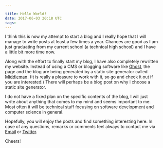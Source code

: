 ```yaml
---

title: Hello World!
date: 2017-06-03 20:18 UTC
tags:
---
```


I think this is now my attempt to start a blog and I really hope that I will manage to write posts at least a few times a year.
Chances are good as I am just graduating from my current school (a technical high school) and I have a little bit more time now.

Along with the effort to finally start my blog, I have also completely rewritten my website.
Instead of using a CMS or blogging software like [Ghost](https://ghost.org), the page and the blog are being generated by a static site generator called [Middleman](https://middlemanapp.com/). (It is really a pleasure to work with it, so go and check it out if you are interested.)
There will perhaps be a blog post on why I choose a static site generator.

I do not have a fixed plan on the specific contents of the blog, I will just write about anything that comes to my mind and seems important to me.
Most often it will be technical stuff focusing on software development and computer science in general.

Hopefully, you will enjoy the posts and find something interesting here.
In case of any questions, remarks or comments feel always to contact me via [Email](m[et]mklein.co.at) or [Twitter](https://twitter.com/trestoa).

Cheers!
